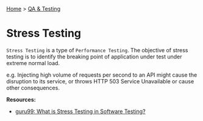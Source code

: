 [Home](../../README.md) > [QA & Testing](./README.md)

# Stress Testing

`Stress Testing` is a type of `Performance Testing`. The objective of stress testing is to identify the breaking point of application under test under extreme normal load.

e.g. Injecting high volume of requests per second to an API might cause the disruption to its service, or throws HTTP 503 Service Unavailable or cause other consequences.

**Resources:**
- [guru99: What is Stress Testing in Software Testing?](https://www.guru99.com/stress-testing-tutorial.html)
